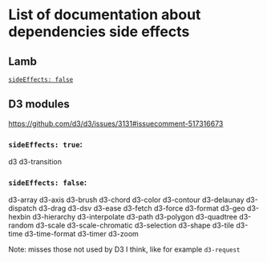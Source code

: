 # List of documentation about dependencies side effects

## Lamb

[`sideEffects: false`](https://github.com/ascartabelli/lamb/blob/master/package.json#L48)

## D3 modules

https://github.com/d3/d3/issues/3131#issuecomment-517316673

### `sideEffects: true`:

d3
d3-transition

### `sideEffects: false`:

d3-array
d3-axis
d3-brush
d3-chord
d3-color
d3-contour
d3-delaunay
d3-dispatch
d3-drag
d3-dsv
d3-ease
d3-fetch
d3-force
d3-format
d3-geo
d3-hexbin
d3-hierarchy
d3-interpolate
d3-path
d3-polygon
d3-quadtree
d3-random
d3-scale
d3-scale-chromatic
d3-selection
d3-shape
d3-tile
d3-time
d3-time-format
d3-timer
d3-zoom

Note: misses those not used by D3 I think, like for example `d3-request`

